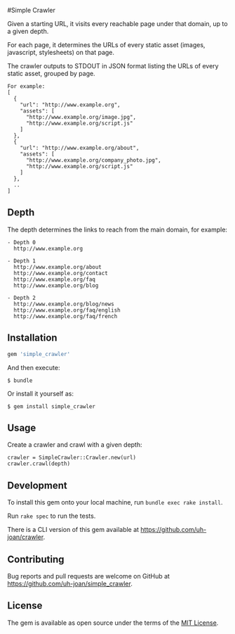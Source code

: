 #Simple Crawler

Given a starting URL, it visits every reachable page under that domain, up to a given depth.

For each page, it determines the URLs of every static asset (images, javascript, stylesheets) on that page.

The crawler outputs to STDOUT in JSON format listing the URLs of every static asset, grouped by page.

```
For example:
[
  {
    "url": "http://www.example.org",
    "assets": [
      "http://www.example.org/image.jpg",
      "http://www.example.org/script.js"
    ]
  },
  {
    "url": "http://www.example.org/about",
    "assets": [
      "http://www.example.org/company_photo.jpg",
      "http://www.example.org/script.js"
    ]
  },
  ..
]
```

## Depth

The depth determines the links to reach from the main domain, for example:

```
- Depth 0
  http://www.example.org

- Depth 1
  http://www.example.org/about
  http://www.example.org/contact
  http://www.example.org/faq
  http://www.example.org/blog

- Depth 2
  http://www.example.org/blog/news
  http://www.example.org/faq/english
  http://www.example.org/faq/french
```

## Installation

```ruby
gem 'simple_crawler'
```

And then execute:

    $ bundle

Or install it yourself as:

    $ gem install simple_crawler

## Usage

Create a crawler and crawl with a given depth:

    crawler = SimpleCrawler::Crawler.new(url)
    crawler.crawl(depth)

## Development

To install this gem onto your local machine, run `bundle exec rake install`.

Run `rake spec` to run the tests.

There is a CLI version of this gem available at https://github.com/uh-joan/crawler.

## Contributing

Bug reports and pull requests are welcome on GitHub at https://github.com/uh-joan/simple_crawler.


## License

The gem is available as open source under the terms of the [MIT License](http://opensource.org/licenses/MIT).

